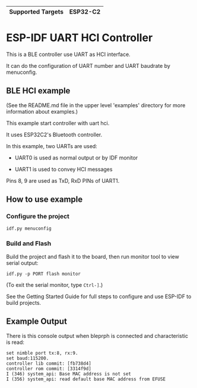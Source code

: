 | Supported Targets | ESP32-C2 |
| ----------------- | -------- |


ESP-IDF UART HCI Controller
===========================

This is a BLE controller use UART as HCI interface. 

It can do the configuration of UART number and UART baudrate by menuconfig.

## BLE HCI example

(See the README.md file in the upper level 'examples' directory for more information about examples.)

This example start controller with uart hci.

It uses ESP32C2's Bluetooth controller.

In this example, two UARTs are used:

- UART0 is used as normal output or by IDF monitor

- UART1 is used to convey HCI messages

Pins 8, 9 are used as TxD, RxD PINs of UART1.


## How to use example

### Configure the project

```
idf.py menuconfig
```


### Build and Flash

Build the project and flash it to the board, then run monitor tool to view serial output:

```
idf.py -p PORT flash monitor
```

(To exit the serial monitor, type ``Ctrl-]``.)

See the Getting Started Guide for full steps to configure and use ESP-IDF to build projects.

## Example Output

There is this console output when bleprph is connected and characteristic is read:

```
set nimble port tx:8, rx:9.
set baud:115200.
controller lib commit: [fb738d4]
controller rom commit: [3314f9d]
I (346) system_api: Base MAC address is not set
I (356) system_api: read default base MAC address from EFUSE

```

